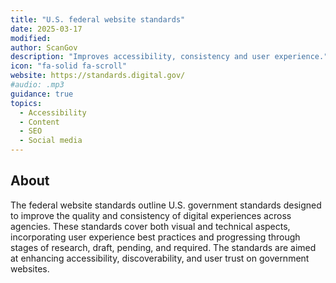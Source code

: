 ```yaml
---
title: "U.S. federal website standards"
date: 2025-03-17
modified: 
author: ScanGov
description: "Improves accessibility, consistency and user experience."
icon: "fa-solid fa-scroll"
website: https://standards.digital.gov/
#audio: .mp3
guidance: true
topics:
  - Accessibility
  - Content
  - SEO
  - Social media
---
```


## About

The federal website standards outline U.S. government standards designed to improve the quality and consistency of digital experiences across agencies. These standards cover both visual and technical aspects, incorporating user experience best practices and progressing through stages of research, draft, pending, and required. The standards are aimed at enhancing accessibility, discoverability, and user trust on government websites.